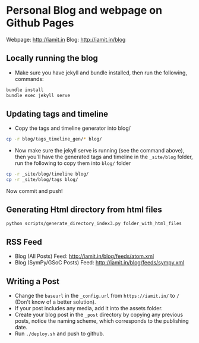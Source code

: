 # Personal Blog and webpage on Github Pages

Webpage: http://iamit.in
Blog: http://iamit.in/blog

## Locally running the blog

* Make sure you have jekyll and bundle installed, then run the following, commands:

```bash
bundle install
bundle exec jekyll serve
```

## Updating tags and timeline

* Copy the tags and timeline generator into blog/

```bash
cp -r blog/tags_timeline_gen/* blog/
```

* Now make sure the jekyll serve is running (see the command above), then you'll have
the generated tags and timeline in the `_site/blog` folder, run the following to copy
them into `blog/` folder

```bash
cp -r _site/blog/timeline blog/
cp -r _site/blog/tags blog/
```

Now commit and push!


## Generating Html directory from html files

```bash
python scripts/generate_directory_index3.py folder_with_html_files
```

## RSS Feed

* Blog (All Posts) Feed: http://iamit.in/blog/feeds/atom.xml
* Blog (SymPy/GSoC Posts) Feed: http://iamit.in/blog/feeds/sympy.xml

## Writing a Post

* Change the `baseurl` in the `_config.url` from `https://iamit.in/` to `/` (Don't know of a better solution).
* If your post includes any media, add it into the assets folder.
* Create your blog post in the `_post` directory by copying any previous posts, notice the naming scheme, which corresponds to the publishing date.
* Run `./deploy.sh` and push to github.
